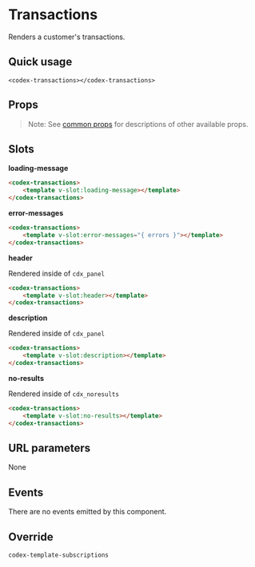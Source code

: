 # Transactions

Renders a customer's transactions.

## Quick usage

```vue
<codex-transactions></codex-transactions>
```

## Props

> Note: See [common props](./shared/CommonProps.md) for descriptions of other available props.

## Slots


**loading-message**

```html
<codex-transactions>
	<template v-slot:loading-message></template>
</codex-transactions>
```

**error-messages**

```html
<codex-transactions>
	<template v-slot:error-messages="{ errors }"></template>
</codex-transactions>
```

**header**

Rendered inside of `cdx_panel`
```html
<codex-transactions>
	<template v-slot:header></template>
</codex-transactions>
```

**description**

Rendered inside of `cdx_panel`
```html
<codex-transactions>
	<template v-slot:description></template>
</codex-transactions>
```

**no-results**   

Rendered inside of `cdx_noresults`
```html
<codex-transactions>
	<template v-slot:no-results></template>
</codex-transactions>
```

## URL parameters

None

## Events

There are no events emitted by this component.

## Override

`
codex-template-subscriptions
`

